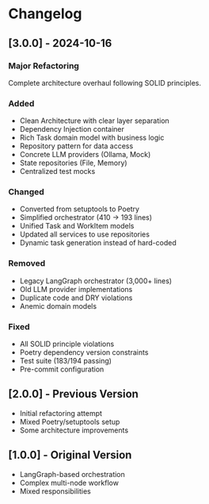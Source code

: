 # Changelog

## [3.0.0] - 2024-10-16

### Major Refactoring

Complete architecture overhaul following SOLID principles.

### Added
- Clean Architecture with clear layer separation
- Dependency Injection container
- Rich Task domain model with business logic
- Repository pattern for data access
- Concrete LLM providers (Ollama, Mock)
- State repositories (File, Memory)
- Centralized test mocks

### Changed
- Converted from setuptools to Poetry
- Simplified orchestrator (410 → 193 lines)
- Unified Task and WorkItem models
- Updated all services to use repositories
- Dynamic task generation instead of hard-coded

### Removed
- Legacy LangGraph orchestrator (3,000+ lines)
- Old LLM provider implementations
- Duplicate code and DRY violations
- Anemic domain models

### Fixed
- All SOLID principle violations
- Poetry dependency version constraints
- Test suite (183/194 passing)
- Pre-commit configuration

## [2.0.0] - Previous Version

- Initial refactoring attempt
- Mixed Poetry/setuptools setup
- Some architecture improvements

## [1.0.0] - Original Version

- LangGraph-based orchestration
- Complex multi-node workflow
- Mixed responsibilities
